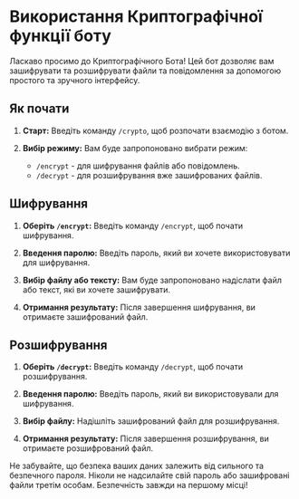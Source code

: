# Використання Криптографічної функції боту

Ласкаво просимо до Криптографічного Бота! Цей бот дозволяє вам зашифрувати та розшифрувати файли та повідомлення за допомогою простого та зручного інтерфейсу.

## Як почати

1. **Старт:**
   Введіть команду `/crypto`, щоб розпочати взаємодію з ботом.

2. **Вибір режиму:**
   Вам буде запропоновано вибрати режим:
    - `/encrypt` - для шифрування файлів або повідомлень.
    - `/decrypt` - для розшифрування вже зашифрованих файлів.

## Шифрування

1. **Оберіть `/encrypt`:**
   Введіть команду `/encrypt`, щоб почати шифрування.

2. **Введення паролю:**
   Введіть пароль, який ви хочете використовувати для шифрування.

3. **Вибір файлу або тексту:**
   Вам буде запропоновано надіслати файл або текст, які ви хочете зашифрувати.

4. **Отримання результату:**
   Після завершення шифрування, ви отримаєте зашифрований файл.

## Розшифрування

1. **Оберіть `/decrypt`:**
   Введіть команду `/decrypt`, щоб почати розшифрування.

2. **Введення паролю:**
   Введіть пароль, який ви використовували для шифрування.

3. **Вибір файлу:**
   Надішліть зашифрований файл для розшифрування.

4. **Отримання результату:**
   Після завершення розшифрування, ви отримаєте розшифрований файл.

Не забувайте, що безпека ваших даних залежить від сильного та безпечного пароля. Ніколи не надсилайте свій пароль або зашифровані файли третім особам. Безпечність завжди на першому місці!
